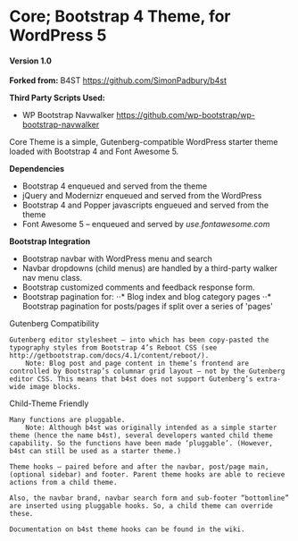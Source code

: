 # Core; Bootstrap 4 Theme, for WordPress 5

#### Version 1.0

**Forked from:** B4ST https://github.com/SimonPadbury/b4st

**Third Party Scripts Used:**
- WP Bootstrap Navwalker https://github.com/wp-bootstrap/wp-bootstrap-navwalker

Core Theme is a simple, Gutenberg-compatible WordPress starter theme loaded with Bootstrap 4 and Font Awesome 5.

**Dependencies**
- Bootstrap 4 enqueued and served from the theme
- jQuery and Modernizr enqueued and served from the WordPress
- Bootstrap 4 and Popper javascripts engueued and served from the theme
- Font Awesome 5 – enqueued and served by *use.fontawesome.com*

**Bootstrap Integration**
- Bootstrap navbar with WordPress menu and search
- Navbar dropdowns (child menus) are handled by a third-party walker nav menu class.
- Bootstrap customized comments and feedback response form.
- Bootstrap pagination for:
⋅⋅* Blog index and blog category pages
⋅⋅* Bootstrap pagination for posts/pages if split over a series of 'pages'

Gutenberg Compatibility

    Gutenberg editor stylesheet – into which has been copy-pasted the typography styles from Bootstrap 4’s Reboot CSS (see http://getbootstrap.com/docs/4.1/content/reboot/).
        Note: Blog post and page content in theme’s frontend are controlled by Bootstrap’s columnar grid layout – not by the Gutenberg editor CSS. This means that b4st does not support Gutenberg’s extra-wide image blocks.

Child-Theme Friendly

    Many functions are pluggable.
        Note: Although b4st was originally intended as a simple starter theme (hence the name b4st), several developers wanted child theme capability. So the functions have been made ‘pluggable’. (However, b4st can still be used as a starter theme.)

    Theme hooks – paired before and after the navbar, post/page main, (optional sidebar) and footer. Parent theme hooks are able to recieve actions from a child theme.

    Also, the navbar brand, navbar search form and sub-footer “bottomline” are inserted using pluggable hooks. So, a child theme can override these.

    Documentation on b4st theme hooks can be found in the wiki.

